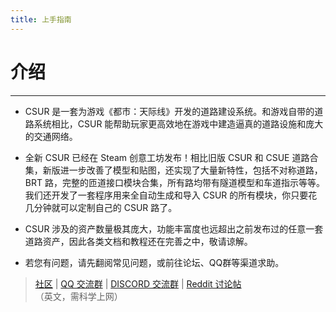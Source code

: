 ```yaml
---
title: 上手指南
---
```


# 介绍

------------------------------

* CSUR 是一套为游戏《都市：天际线》开发的道路建设系统。和游戏自带的道路系统相比，CSUR 能帮助玩家更高效地在游戏中建造逼真的道路设施和庞大的交通网络。

* 全新 CSUR 已经在 Steam 创意工坊发布！相比旧版 CSUR 和 CSUE 道路合集，新版进一步改善了模型和贴图，还实现了大量新特性，包括不对称道路，BRT 路，完整的匝道接口模块合集，所有路均带有隧道模型和车道指示等等。我们还开发了一套程序用来全自动生成和导入 CSUR 的所有模块，你只要花几分钟就可以定制自己的 CSUR 路了。

* CSUR 涉及的资产数量极其庞大，功能丰富度也远超出之前发布过的任意一套道路资产，因此各类文档和教程还在完善之中，敬请谅解。

* 若您有问题，请先翻阅常见问题，或前往论坛、QQ群等渠道求助。

> [社区](https://bbs.csur.fun) | [QQ 交流群](https://jq.qq.com/?_wv=1027&k=5wOzDNM) | [DISCORD 交流群](https://discord.gg/bdqu5z8) | [Reddit 讨论帖](https://www.reddit.com/r/CitiesSkylinesModding/comments/d8y4xo/csur_automated_creation_of_road_assets_with/)（英文，需科学上网）
